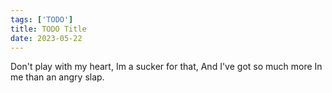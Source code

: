 ```yaml
---
tags: ['TODO']
title: TODO Title
date: 2023-05-22
---
```


Don't play with my heart,
Im a sucker for that,
And I've got so much more
In me than an angry slap.

